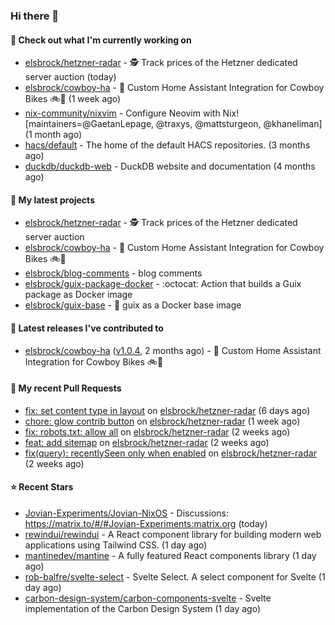 ### Hi there 👋

#### 👷 Check out what I'm currently working on

- [elsbrock/hetzner-radar](https://github.com/elsbrock/hetzner-radar) - 🕵️ Track prices of the Hetzner dedicated server auction (today)
- [elsbrock/cowboy-ha](https://github.com/elsbrock/cowboy-ha) - 🤠 Custom Home Assistant Integration for Cowboy Bikes 🚲💨 (1 week ago)
- [nix-community/nixvim](https://github.com/nix-community/nixvim) - Configure Neovim with Nix! [maintainers=@GaetanLepage, @traxys, @mattsturgeon, @khaneliman] (1 month ago)
- [hacs/default](https://github.com/hacs/default) - The home of the default HACS repositories. (3 months ago)
- [duckdb/duckdb-web](https://github.com/duckdb/duckdb-web) - DuckDB website and documentation (4 months ago)

#### 🌱 My latest projects

- [elsbrock/hetzner-radar](https://github.com/elsbrock/hetzner-radar) - 🕵️ Track prices of the Hetzner dedicated server auction
- [elsbrock/cowboy-ha](https://github.com/elsbrock/cowboy-ha) - 🤠 Custom Home Assistant Integration for Cowboy Bikes 🚲💨
- [elsbrock/blog-comments](https://github.com/elsbrock/blog-comments) - blog comments
- [elsbrock/guix-package-docker](https://github.com/elsbrock/guix-package-docker) - :octocat: Action that builds a Guix package as Docker image
- [elsbrock/guix-base](https://github.com/elsbrock/guix-base) - :whale: guix as a Docker base image

#### 🔭 Latest releases I've contributed to

- [elsbrock/cowboy-ha](https://github.com/elsbrock/cowboy-ha) ([v1.0.4](https://github.com/elsbrock/cowboy-ha/releases/tag/v1.0.4), 2 months ago) - 🤠 Custom Home Assistant Integration for Cowboy Bikes 🚲💨

#### 🔨 My recent Pull Requests

- [fix: set content type in layout](https://github.com/elsbrock/hetzner-radar/pull/102) on [elsbrock/hetzner-radar](https://github.com/elsbrock/hetzner-radar) (6 days ago)
- [chore: glow contrib button](https://github.com/elsbrock/hetzner-radar/pull/91) on [elsbrock/hetzner-radar](https://github.com/elsbrock/hetzner-radar) (1 week ago)
- [fix: robots.txt: allow all](https://github.com/elsbrock/hetzner-radar/pull/89) on [elsbrock/hetzner-radar](https://github.com/elsbrock/hetzner-radar) (2 weeks ago)
- [feat: add sitemap](https://github.com/elsbrock/hetzner-radar/pull/83) on [elsbrock/hetzner-radar](https://github.com/elsbrock/hetzner-radar) (2 weeks ago)
- [fix(query): recentlySeen only when enabled](https://github.com/elsbrock/hetzner-radar/pull/80) on [elsbrock/hetzner-radar](https://github.com/elsbrock/hetzner-radar) (2 weeks ago)

#### ⭐ Recent Stars

- [Jovian-Experiments/Jovian-NixOS](https://github.com/Jovian-Experiments/Jovian-NixOS) - Discussions: https://matrix.to/#/#Jovian-Experiments:matrix.org (today)
- [rewindui/rewindui](https://github.com/rewindui/rewindui) - A React component library for building modern web applications using Tailwind CSS. (1 day ago)
- [mantinedev/mantine](https://github.com/mantinedev/mantine) - A fully featured React components library (1 day ago)
- [rob-balfre/svelte-select](https://github.com/rob-balfre/svelte-select) - Svelte Select. A select component for Svelte (1 day ago)
- [carbon-design-system/carbon-components-svelte](https://github.com/carbon-design-system/carbon-components-svelte) - Svelte implementation of the Carbon Design System (1 day ago)
